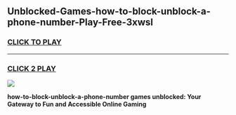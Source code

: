 
## Unblocked-Games-how-to-block-unblock-a-phone-number-Play-Free-3xwsl
<h3>
<a href="https://premium76.site?title=how-to-block-unblock-a-phone-number&ref=18A1">CLICK TO PLAY</a></h3>
<hr>

<h3>
<a href="https://premium76.site?title=how-to-block-unblock-a-phone-number&ref=18A1">CLICK 2 PLAY</a>
  
</h3>

<a href="https://premium76.site?title=how-to-block-unblock-a-phone-number&ref=18A1"><img src="https://clearcache.store/games.png"></a>


**how-to-block-unblock-a-phone-number games unblocked: Your Gateway to Fun and Accessible Online Gaming**
